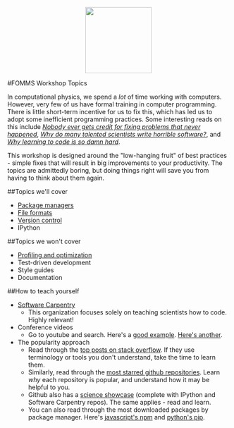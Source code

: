 <p align="center">
 <img src="http://www.fomms.org/files/logo2015.jpg" height="150px" />
</p>

#FOMMS Workshop Topics

In computational physics, we spend a *lot* of time working with computers. However, very few of us have formal training in computer programming. There is little short-term incentive for us to fix this, which has led us to adopt some inefficient programming practices. Some interesting reads on this include [*Nobody ever gets credit for fixing problems that never happened*](http://web.mit.edu/nelsonr/www/Repenning=Sterman_CMR_su01_.pdf), [*Why do many talented scientists write horrible software?*](http://academia.stackexchange.com/questions/17781/why-do-many-talented-scientists-write-horrible-software), and [*Why learning to code is so damn hard*](http://www.vikingcodeschool.com/posts/why-learning-to-code-is-so-damn-hard).

This workshop is designed around the "low-hanging fruit" of best practices - simple fixes that will result in big improvements to your productivity. The topics are admittedly boring, but doing things right will save you from having to think about them again.

##Topics we'll cover

 * [Package managers](/package_managers/README.md)
 * [File formats](/file_formats/README.md)
 * [Version control](/version_control/README.md)
 * IPython

##Topics we won't cover

 * [Profiling and optimization](/optimization/README.md)
 * Test-driven development
 * Style guides
 * Documentation

##How to teach yourself

 * [Software Carpentry](https://www.youtube.com/watch?v=HhwElTL-mdI)
   - This organization focuses solely on teaching scientists how to code. Highly relevant!
 * Conference videos
   - Go to youtube and search. Here's a [good example](https://www.youtube.com/watch?v=OSGv2VnC0go). [Here's another](https://www.youtube.com/watch?v=HhwElTL-mdI).
 * The popularity approach
   - Read through the [top posts on stack overflow](http://stackoverflow.com/questions?sort=votes). If they use terminology or tools you don't understand, take the time to learn them.
   - Similarly, read through the [most starred github repositories](https://github.com/search?q=stars:%3E1&s=stars&type=Repositories). Learn *why* each repository is popular, and understand how it may be helpful to you.
   - Github also has a [science showcase](https://github.com/showcases/science) (complete with IPython and Software Carpentry repos). The same applies - read and learn.
   - You can also read through the most downloaded packages by package manager. Here's [javascript's npm](https://www.npmjs.com/browse/star) and [python's pip](http://pypi-ranking.info/alltime).
